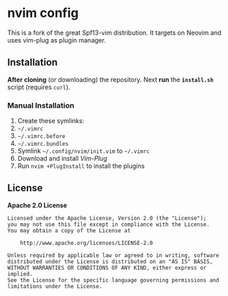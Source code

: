 # nvim config

This is a fork of the great Spf13-vim distribution. It targets on Neovim and uses vim-plug as plugin manager.


## Installation

**After cloning** (or downloading) the repository. Next **run** the **`install.sh`** script (requires `curl`).


### Manual Installation

1. Create these symlinks:
 1. `~/.vimrc`
 1. `~/.vimrc.before`
 1. `~/.vimrc.bundles`
1. Symlink `~/.config/nvim/init.vim` to `~/.vimrc`
1. Download and install *Vim-Plug*
1. Run `nvim +PlugInstall` to install the plugins


## License

**Apache 2.0 License**

    Licensed under the Apache License, Version 2.0 (the "License");
    you may not use this file except in compliance with the License.
    You may obtain a copy of the License at

        http://www.apache.org/licenses/LICENSE-2.0

    Unless required by applicable law or agreed to in writing, software
    distributed under the License is distributed on an "AS IS" BASIS,
    WITHOUT WARRANTIES OR CONDITIONS OF ANY KIND, either express or implied.
    See the License for the specific language governing permissions and
    limitations under the License.

